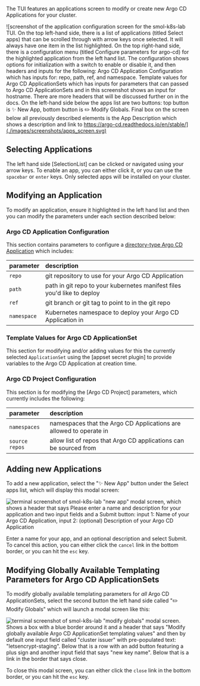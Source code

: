 The TUI features an applications screen to modify or create new Argo CD Applications for your cluster.

![screenshot of the application configuration screen for the smol-k8s-lab TUI. On the top left-hand side, there is a list of applications (titled Select apps) that can be scrolled through with arrow keys once selected. It will always have one item in the list highlighted. On the top right-hand side, there is a configuration menu (titled Configure parameters for argo-cd) for the highlighted application from the left hand list. The configuration shows options for initialization with a switch to enable or disable it, and then headers and inputs for the following: Argo CD Application Configuration which has inputs for: repo, path, ref, and namespace. Template values for Argo CD ApplicationSets which has inputs for parameters that can passed to Argo CD ApplicationSets and in this screenshot shows an input for hostname. There are more headers that will be discussed further on in the docs. On the left-hand side below the apps list are two buttons: top button is ✨ New App, bottom button is ✏️ Modify Globals. Final box on the screen below all previously described elements is the App Description which shows a description and link to https://argo-cd.readthedocs.io/en/stable/](./images/screenshots/apps_screen.svg)

## Selecting Applications

The left hand side [SelectionList] can be clicked or navigated using your arrow keys. To enable an app, you can either click it, or you can use the `spacebar` or `enter` keys. Only selected apps will be installed on your cluster.

## Modifying an Application

To modify an application, ensure it highlighted in the left hand list and then you can modify the parameters under each section described below:

### Argo CD Application Configuration

This section contains parameters to configure a [directory-type Argo CD Application]() which includes:

| parameter   | description                                                             |
|:------------|:------------------------------------------------------------------------|
| `repo`      | git repository to use for your Argo CD Application                      |
| `path`      | path in git repo to your kubernetes manifest files you'd like to deploy |
| `ref`       | git branch or git tag to point to in the git repo                       |
| `namespace` | Kubernetes namespace to deploy your Argo CD Application in              |

### Template Values for Argo CD ApplicationSet

This section for modifying and/or adding values for this the currently selected `ApplicationSet` using the [appset secret plugin] to provide variables to the Argo CD Application at creation time.


### Argo CD Project Configuration

This section is for modifying the [Argo CD Project] parameters, which currently includes the following:

| parameter      | description                                                             |
|:---------------|:------------------------------------------------------------------------|
| `namespaces`   | namespaces that the Argo CD Applications are allowed to operate in      |
| `source repos` | allow list of repos that Argo CD applications can be sourced from       |

## Adding new Applications

To add a new application, select the "✨ New App" button under the Select apps list, which will display this modal screen:

![terminal screenshot of smol-k8s-lab "new app" modal screen, which shows a header that says Please enter a name and description for your application and two input fields and a Submit button: input 1: Name of your Argo CD Application, input 2: (optional) Description of your Argo CD Application](./images/screenshots/new_app_modal_screen.svg)

Enter a name for your app, and an optional description and select Submit. To cancel this action, you can either click the `cancel` link in the bottom border, or you can hit the `esc` key.


## Modifying Globally Available Templating Parameters for Argo CD ApplicationSets

To modify globally available templating parameters for *all* Argo CD ApplicationSets, select the second button the left hand side called "✏️  Modify Globals" which will launch a modal screen like this:

![terminal screenshot of smol-k8s-lab "modify globals" modal screen. Shows a box with a blue border around it and a header that says "Modify globally available Argo CD ApplicationSet templating values" and then by default one input field called "cluster issuer" with pre-populated text: "letsencrypt-staging". Below that is a row with an add button featuring a plus sign and another input field that says "new key name". Below that is a link in the border that says close.](./images/screenshots/modify_global_parameters_modal_screen.svg)

To close this modal screen, you can either click the `close` link in the bottom border, or you can hit the `esc` key.
